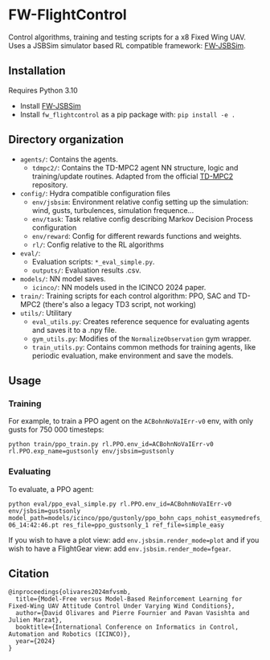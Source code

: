 # FW-FlightControl

Control algorithms, training and testing scripts for a x8 Fixed Wing UAV. Uses a JSBSim simulator based RL compatible framework: [FW-JSBSim](https://github.com/Akkodis/FW-JSBGym).

## Installation
Requires Python 3.10

- Install [FW-JSBSim](https://github.com/Akkodis/FW-JSBGym)
- Install `fw_flightcontrol` as a pip package with: `pip install -e .`

## Directory organization
- `agents/`: Contains the agents.
    - `tdmpc2/`: Contains the TD-MPC2 agent NN structure, logic and training/update routines. Adapted from the official [TD-MPC2](https://github.com/nicklashansen/tdmpc2) repository.
- `config/`: Hydra compatible configuration files
    - `env/jsbsim`: Environment relative config setting up the simulation: wind, gusts, turbulences, simulation frequence...
    - `env/task`: Task relative config describing Markov Decision Process configuration
    - `env/reward`: Config for different rewards functions and weights.
    - `rl/`: Config relative to the RL algorithms
- `eval/`:
    - Evaluation scripts: `*_eval_simple.py`.
    - `outputs/`: Evaluation results .csv.
- `models/`: NN model saves.
    - `icinco/`: NN models used in the ICINCO 2024 paper.
- `train/`: Training scripts for each control algorithm: PPO, SAC and TD-MPC2 (there's also a legacy TD3 script, not working)
- `utils/`: Utilitary
    - `eval_utils.py`: Creates reference sequence for evaluating agents and saves it to a .npy file.
    - `gym_utils.py`: Modifies of the `NormalizeObservation` gym wrapper.
    - `train_utils.py`: Contains common methods for training agents, like periodic evaluation, make environment and save the models.

## Usage
### Training
For example, to train a PPO agent on the `ACBohnNoVaIErr-v0` env, with only gusts for 750 000 timesteps:
```
python train/ppo_train.py rl.PPO.env_id=ACBohnNoVaIErr-v0 rl.PPO.exp_name=gustsonly env/jsbsim=gustsonly
```

### Evaluating
To evaluate, a PPO agent:
```
python eval/ppo_eval_simple.py rl.PPO.env_id=ACBohnNoVaIErr-v0 env/jsbsim=gustsonly model_path=models/icinco/ppo/gustonly/ppo_bohn_caps_nohist_easymedrefs_gustsonly_1_06-06_14:42:46.pt res_file=ppo_gustsonly_1 ref_file=simple_easy
```
If you wish to have a plot view: add `env.jsbsim.render_mode=plot` and if you wish to have a FlightGear view: add `env.jsbsim.render_mode=fgear`.


## Citation
```
@inproceedings{olivares2024mfvsmb,
  title={Model-Free versus Model-Based Reinforcement Learning for Fixed-Wing UAV Attitude Control Under Varying Wind Conditions}, 
  author={David Olivares and Pierre Fournier and Pavan Vasishta and Julien Marzat},
  booktitle={International Conference on Informatics in Control, Automation and Robotics (ICINCO)},
  year={2024}
}
```